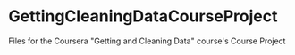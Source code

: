 GettingCleaningDataCourseProject
================================

Files for the Coursera "Getting and Cleaning Data" course's Course Project
